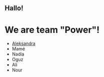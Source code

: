 ## Hallo! 
# We are team "Power"!

* [Aleksandra](./aleksandra.md)
* Mamé
* Nadia
* Oguz
* Ali
* Nour
